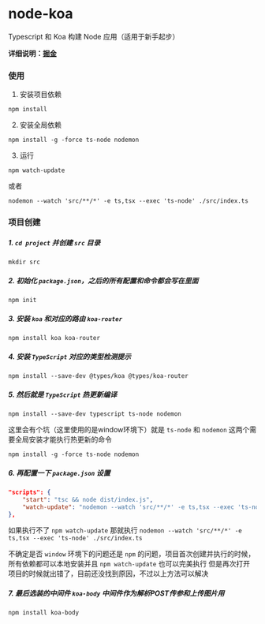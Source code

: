 # node-koa
Typescript 和 Koa 构建 Node 应用（适用于新手起步）

**详细说明：[掘金](https://juejin.im/post/5d5f630251882513cb48fd89)**

### 使用
1. 安装项目依赖
```
npm install
```
2. 安装全局依赖
```
npm install -g -force ts-node nodemon
```
3. 运行
```
npm watch-update
```
或者
```
nodemon --watch 'src/**/*' -e ts,tsx --exec 'ts-node' ./src/index.ts
```

### 项目创建
##### 1. `cd project` 并创建 `src` 目录
```
mkdir src
```
##### 2. 初始化 `package.json`，之后的所有配置和命令都会写在里面
```
npm init
```
##### 3. 安装 `koa` 和对应的路由 `koa-router`
```
npm install koa koa-router 
```
##### 4. 安装 `TypeScript` 对应的类型检测提示
```
npm install --save-dev @types/koa @types/koa-router 
```
##### 5. 然后就是 `TypeScript` 热更新编译 
```
npm install --save-dev typescript ts-node nodemon
```
这里会有个坑（这里使用的是window环境下）就是 `ts-node` 和 `nodemon` 这两个需要全局安装才能执行热更新的命令
```
npm install -g -force ts-node nodemon
```
##### 6. 再配置一下 `package.json` 设置
```json
"scripts": {
    "start": "tsc && node dist/index.js",
    "watch-update": "nodemon --watch 'src/**/*' -e ts,tsx --exec 'ts-node' ./src/index.ts"
},
```
如果执行不了 `npm watch-update` 那就执行 `nodemon --watch 'src/**/*' -e ts,tsx --exec 'ts-node' ./src/index.ts` 

不确定是否 `window` 环境下的问题还是 `npm` 的问题，项目首次创建并执行的时候，所有依赖都可以本地安装并且 `npm watch-update` 也可以完美执行
但是再次打开项目的时候就出错了，目前还没找到原因，不过以上方法可以解决

##### 7. 最后选装的中间件 `koa-body` 中间件作为解析POST传参和上传图片用 
```
npm install koa-body
```
